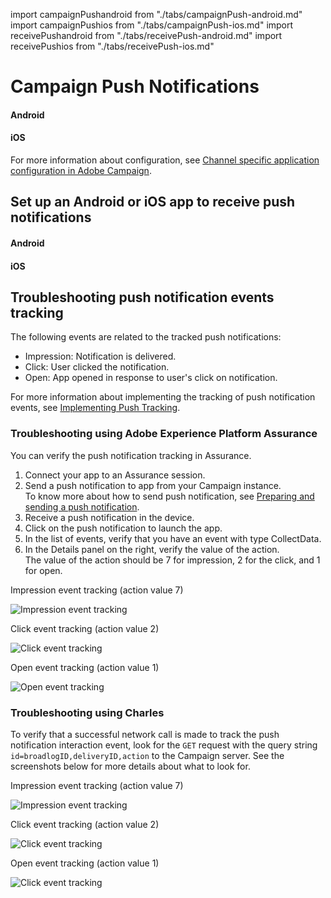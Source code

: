 import campaignPushandroid from "./tabs/campaignPush-android.md"
import campaignPushios from "./tabs/campaignPush-ios.md"
import receivePushandroid from "./tabs/receivePush-android.md"
import receivePushios from "./tabs/receivePush-ios.md"

# Campaign Push Notifications

<TabsBlock orientation="horizontal" slots="heading, content" repeat="2"/>

#### Android

<campaignPushandroid/>

#### iOS

<campaignPushios/>

For more information about configuration, see [Channel specific application configuration in Adobe Campaign](https://experienceleague.adobe.com/docs/campaign-standard/using/administrating/configuring-channels/configuring-a-mobile-application.html?lang=en).

## Set up an Android or iOS app to receive push notifications

<TabsBlock orientation="horizontal" slots="heading, content" repeat="2"/>

#### Android

<receivePushandroid/>

#### iOS

<receivePushios/>

## Troubleshooting push notification events tracking

The following events are related to the tracked push notifications:

- Impression: Notification is delivered.
- Click: User clicked the notification.
- Open: App opened in response to user's click on notification.

For more information about implementing the tracking of push notification events, see [Implementing Push Tracking](https://experienceleague.adobe.com/docs/campaign-standard/using/administrating/configuring-mobile/push-tracking.html?lang=en).

### Troubleshooting using Adobe Experience Platform Assurance

You can verify the push notification tracking in Assurance.

1. Connect your app to an Assurance session.
1. Send a push notification to app from your Campaign instance.<br/>To know more about how to send push notification, see [Preparing and sending a push notification](https://experienceleague.adobe.com/docs/campaign-standard/using/communication-channels/push-notifications/preparing-and-sending-a-push-notification.html?lang=en).
1. Receive a push notification in the device.
1. Click on the push notification to launch the app.
1. In the list of events, verify that you have an event with type CollectData.
1. In the Details panel on the right, verify the value of the action.<br/>
The value of the action should be 7 for impression, 2 for the click, and 1 for open. 

Impression event tracking (action value 7)

![Impression event tracking](../images/push-notifications/push_tracking_impression.png)

Click event tracking (action value 2)

![Click event tracking](../images/push-notifications/push_tracking_click.png)

Open event tracking (action value 1)

![Open event tracking](../images/push-notifications/push_tracking_open.png)

### Troubleshooting using Charles

To verify that a successful network call is made to track the push notification interaction event, look for the `GET` request with the query string `id=broadlogID,deliveryID,action` to the Campaign server. See the screenshots below for more details about what to look for.

Impression event tracking (action value 7)

![Impression event tracking](../images/push-notifications/tracking_impression.png)

Click event tracking (action value 2)

![Click event tracking](../images/push-notifications/tracking_click.png)

Open event tracking (action value 1)

![Click event tracking](../images/push-notifications/tracking_open.png)
